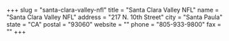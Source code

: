 +++
slug = "santa-clara-valley-nfl"
title = "Santa Clara Valley NFL"
name = "Santa Clara Valley NFL"
address = "217 N. 10th Street"
city = "Santa Paula"
state = "CA"
postal = "93060"
website = ""
phone = "805-933-9800"
fax = ""
+++
